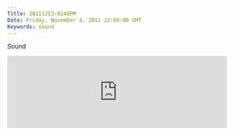 ```yaml
---
Title: 20111213-0248PM
Date: Friday, November 4, 2011 22:09:00 GMT
Keywords: sound
---
```


Sound

<iframe width="100%" height="166" scrolling="no" frameborder="no" src="https://w.soundcloud.com/player/?url=http%3A%2F%2Fapi.soundcloud.com%2Ftracks%2F94078448"></iframe>